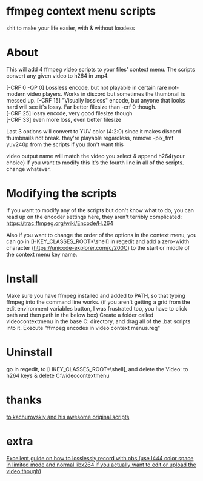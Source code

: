 # ffmpeg context menu scripts
shit to make your life easier, with & without lossless 
# About
This will add 4 ffmpeg video scripts to your files' context menu. The scripts convert any given video to h264 in .mp4.

[-CRF 0 -QP 0] Lossless encode, but not playable in certain rare not-modern video players. Works in discord but sometimes the thumbnail is messed up.
[-CRF 15] "Visually lossless" encode, but anyone that looks hard will see it's lossy. Far better filesize than -crf 0 though.   
[-CRF 25] lossy encode, very good filesize though   
[-CRF 33] even more loss, even better filesize

Last 3 options will convert to YUV color (4:2:0) since it makes discord thumbnails not break. they're playable regardless, remove -pix_fmt yuv240p from the scripts if you don't want this

video output name will match the video you select & append h264(your choice)
If you want to modify this it's the fourth line in all of the scripts. change whatever.
# Modifying the scripts
if you want to modify any of the scripts but don't know what to do, you can read up on the encoder settings here, they aren't terribly complicated:
https://trac.ffmpeg.org/wiki/Encode/H.264

Also if you want to change the order of the options in the context menu, you can go in [HKEY_CLASSES_ROOT\*\shell\] in regedit
and add a zero-width character (https://unicode-explorer.com/c/200C) to the start or middle of the context menu key name.
# Install
Make sure you have ffmpeg installed and added to PATH, so that typing ffmpeg into the command line works.
(if you aren't getting a grid from the edit environment variables button, I was frustrated too, you have to click path and then path in the below box)
Create a folder called videocontextmenu in the base C: directory, and drag all of the .bat scripts into it.
Execute "ffmpeg encodes in video context menus.reg"
# Uninstall
go in regedit, to [HKEY_CLASSES_ROOT\*\shell\], and delete the Video: to h264 keys & delete C:\videocontextmenu
# thanks
 [to kachurovskiy and his awesome original scripts](https://github.com/kachurovskiy/VideoContextMenu)
# extra
[Excellent guide on how to losslessly record with obs (use I444 color space in limited mode and normal libx264 if you actually want to edit or upload the video though)](https://web.archive.org/web/20210411135255/https://www.texpion.com/2018/07/obs-studio-settings-for-best-quality-recording.html)
